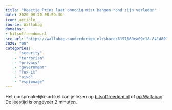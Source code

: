 ```yaml
---
title: "Reactie Prins laat onnodig mist hangen rond zijn verleden"
date: 2020-08-20 08:50:30
icon: article
source: Wallabag
domains:
- bitsoffreedom.nl
src_url: "https://wallabag.sanderdorigo.nl/share/6157860ea09c18.84148075"
2020: "08"
categories:
    - "security"
    - "terrorism"
    - "privacy"
    - "government"
    - "fox-it"
    - "aivd"
    - "espionage"
---
```

Het oorspronkelijke artikel kan je lezen op [bitsoffreedom.nl](https://www.bitsoffreedom.nl/2019/07/02/reactie-prins-laat-onnodig-mist-hangen-rond-zijn-verleden/) of [op Wallabag](https://wallabag.sanderdorigo.nl/share/6157860ea09c18.84148075). De leestijd is ongeveer 2 minuten.